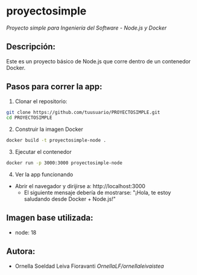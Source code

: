 # proyectosimple
*Proyecto simple para Ingeniería del Software - Node.js y Docker*

## Descripción: 
Este es un proyecto básico de Node.js que corre dentro de un contenedor Docker.

## Pasos para correr la app:

1. Clonar el repositorio:
```bash
git clone https://github.com/tuusuario/PROYECTOSIMPLE.git
cd PROYECTOSIMPLE
```
2. Construir la imagen Docker
```bash
docker build -t proyectosimple-node . 
```
3.  Ejecutar el contenedor
```bash
docker run -p 3000:3000 proyectosimple-node
```
4. Ver la app funcionando
- Abrir el navegador y dirijirse a: http://localhost:3000
    - El siguiente mensaje debería de mostrarse: "¡Hola, te estoy saludando desde Docker + Node.js!"

## Imagen base utilizada: 
- node: 18 

## Autora:
- Ornella Soeldad Leiva Fioravanti *OrnellaLF/ornellaleivaistea*